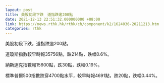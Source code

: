 ```yaml
---
layout: post
title: 美股初段下跌　道指跌逾200點
date: 2021-12-13 22:51:32.000000000 +08:00
link: https://news.rthk.hk/rthk/ch/component/k2/1624036-20211213.htm
categories: rthk
---
```


美股初段下跌，道指跌逾200點。

道瓊斯指數較早時報35756點，跌214點，跌幅0.6%。

納斯達克指數報15600點，跌30點，跌幅0.19%。

標準普爾500指數跌穿4700點水平，較早時報4691點，跌20點，跌幅0.44%。
